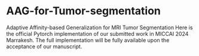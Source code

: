 # AAG-for-Tumor-segmentation
Adaptive Affinity-based Generalization for MRI Tumor Segmentation 
Here is the official Pytorch implementation of our submitted work in MICCAI 2024 Marrakesh.
The full implementation will be fully available upon the acceptance of our manuscript. 
